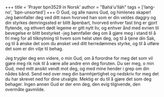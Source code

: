 +++
title = 'Prayer bpn3529 in Norsk'
author = "Bahá'u'lláh"
tags = ['lang-no', 'bpn-unsorted']
+++
O Gud, og alle navns Gud, og himlenes skaper! Jeg bønnfaller deg ved ditt navn hvorved han som er din veldes daggry og din styrkes demringssted er blitt åpenbart, hvorved enhver fast ting er gjort flytende, og ethvert dødt legeme er gitt nytt liv, og enhver ånd med evnen til bevegelse er blitt bestyrket -jeg bønnfaller deg om å gjøre meg i stand til å fri meg for all tilknytning til hvem som helst uten deg, og til å tjene din Sak, og til å ønske det som du ønsket ved ditt herredømmes styrke, og til å utføre det som er din vilje til behag.
 
Jeg trygler deg enn videre, o min Gud, om å forordne for meg det som vil gjøre meg rik nok til å være alle andre enn deg foruten. Du ser meg, o min Gud, med mitt ansikt vendt mot deg, og med mine hender i grep om din nådes bånd. Send ned over meg din barmhjertighet og nedskriv for meg det du har skrevet ned for dine utvalgte. Mektig er du til å gjøre det som deg behager. Ingen annen Gud er der enn deg, den evig tilgivende, den overmåte gavmilde.
